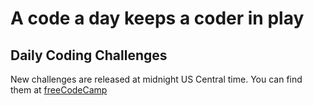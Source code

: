 <h1>A code a day keeps a coder in play</h1>
<h2>Daily Coding Challenges</h2>
New challenges are released at midnight US Central time. You can find them at <a href="https://www.freecodecamp.org/learn/daily-coding-challenge/archive" title="Try the coding challenge of the day:">freeCodeCamp</a>
